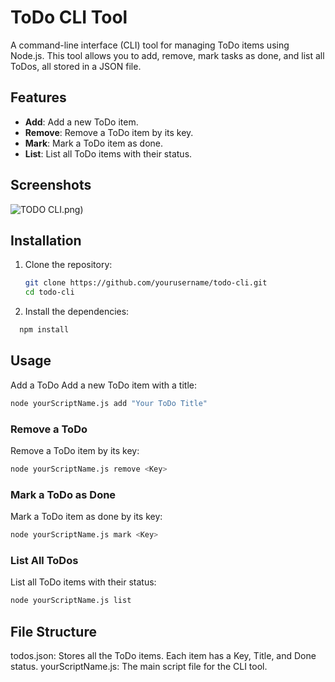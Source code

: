 # ToDo CLI Tool

A command-line interface (CLI) tool for managing ToDo items using Node.js. This tool allows you to add, remove, mark tasks as done, and list all ToDos, all stored in a JSON file.

## Features

- **Add**: Add a new ToDo item.
- **Remove**: Remove a ToDo item by its key.
- **Mark**: Mark a ToDo item as done.
- **List**: List all ToDo items with their status.

## Screenshots
![TODO CLI](image1).png)


## Installation

1. Clone the repository:
   ```bash
   git clone https://github.com/yourusername/todo-cli.git
   cd todo-cli
2. Install the dependencies:
  ```bash
    npm install
```
## Usage
Add a ToDo
Add a new ToDo item with a title:

```bash
node yourScriptName.js add "Your ToDo Title"
```
### Remove a ToDo
Remove a ToDo item by its key:

```bash
node yourScriptName.js remove <Key>
```
### Mark a ToDo as Done
Mark a ToDo item as done by its key:
```bash
node yourScriptName.js mark <Key>
```
### List All ToDos
List all ToDo items with their status:
```bash
node yourScriptName.js list
```
## File Structure
todos.json: Stores all the ToDo items. Each item has a Key, Title, and Done status.
yourScriptName.js: The main script file for the CLI tool.
